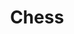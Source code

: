 ---
title: 'Chess'
summary: 'We played chess and it was fun ig'
displayOrder: 4
featured: false
hero:
    image: '/images/work/chess.jpeg'
    imageAlt: 'Me and my friends during a chess torunament we organized'
KeyFacts:
  - primary: '>15'
    secondary: 'Students in the club'
  - primary: 'First Chess tournament'
    secondary: 'in SIS Ruwais'
---